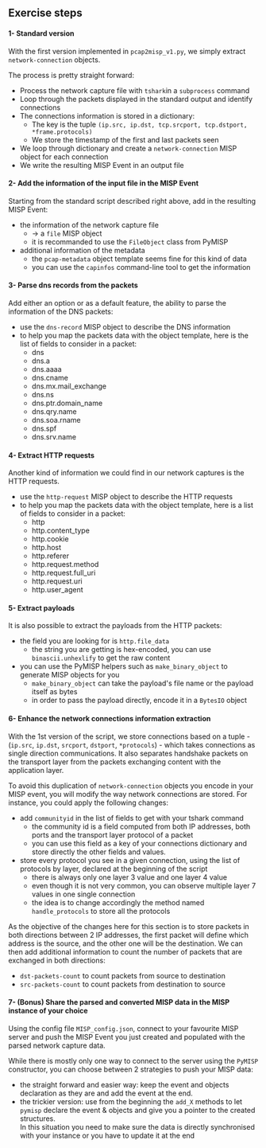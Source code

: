 ## Exercise steps

#### 1- Standard version

With the first version implemented in `pcap2misp_v1.py`, we simply extract `network-connection` objects.

The process is pretty straight forward:
- Process the network capture file with `tshark`in a `subprocess` command
- Loop through the packets displayed in the standard output and identify connections
- The connections information is stored in a dictionary:
  - The key is the tuple `(ip.src, ip.dst, tcp.srcport, tcp.dstport, *frame.protocols)`
  - We store the timestamp of the first and last packets seen
- We loop through dictionary and create a `network-connection` MISP object for each connection
- We write the resulting MISP Event in an output file

#### 2- Add the information of the input file in the MISP Event

Starting from the standard script described right above, add in the resulting MISP Event:
- the information of the network capture file
  - -> a `file` MISP object
  - it is recommanded to use the `FileObject` class from PyMISP
- additional information of the metadata
  - the `pcap-metadata` object template seems fine for this kind of data
  - you can use the `capinfos` command-line tool to get the information

#### 3- Parse dns records from the packets

Add either an option or as a default feature, the ability to parse the information of the DNS packets:
- use the `dns-record` MISP object to describe the DNS information
- to help you map the packets data with the object template, here is the list of fields to consider in a packet:
  - dns
  - dns.a
  - dns.aaaa
  - dns.cname
  - dns.mx.mail_exchange
  - dns.ns
  - dns.ptr.domain_name
  - dns.qry.name
  - dns.soa.rname
  - dns.spf
  - dns.srv.name
  
#### 4- Extract HTTP requests

Another kind of information we could find in our network captures is the HTTP requests.  
- use the `http-request` MISP object to describe the HTTP requests
- to help you map the packets data with the object template, here is a list of fields to consider in a packet:
  - http
  - http.content_type
  - http.cookie
  - http.host
  - http.referer
  - http.request.method
  - http.request.full_uri
  - http.request.uri
  - http.user_agent

#### 5- Extract payloads

It is also possible to extract the payloads from the HTTP packets:
- the field you are looking for is `http.file_data`
  - the string you are getting is hex-encoded, you can use `binascii.unhexlify` to get the raw content
- you can use the PyMISP helpers such as `make_binary_object` to generate MISP objects for you
  - `make_binary_object` can take the payload's file name or the payload itself as bytes
  - in order to pass the payload directly, encode it in a `BytesIO` object

#### 6- Enhance the network connections information extraction

With the 1st version of the script, we store connections based on a tuple - (`ip.src`, `ip.dst`, `srcport`, `dstport`, `*protocols`) - which takes connections as single direction communications. It also separates handshake packets on the transport layer from the packets exchanging content with the application layer.

To avoid this duplication of `network-connection` objects you encode in your MISP event, you will modify the way network connections are stored. For instance, you could apply the following changes:
- add `communityid` in the list of fields to get with your tshark command
  - the community id is a field computed from both IP addresses, both ports and the transport layer protocol of a packet
  - you can use this field as a key of your connections dictionary and store directly the other fields and values.
- store every protocol you see in a given connection, using the list of protocols by layer, declared at the beginning of the script
  - there is always only one layer 3 value and one layer 4 value
  - even though it is not very common, you can observe multiple layer 7 values in one single connection
  - the idea is to change accordingly the method named `handle_protocols` to store all the protocols

As the objective of the changes here for this section is to store packets in both directions between 2 IP addresses, the first packet will define which address is the source, and the other one will be the destination. We can then add additional information to count the number of packets that are exchanged in both directions:
- `dst-packets-count` to count packets from source to destination
- `src-packets-count` to count packets from destination to source


#### 7- (Bonus) Share the parsed and converted MISP data in the MISP instance of your choice

Using the config file `MISP_config.json`, connect to your favourite MISP server and push the MISP Event you just created and populated with the parsed network capture data.

While there is mostly only one way to connect to the server using the `PyMISP` constructor, you can choose between 2 strategies to push your MISP data:
- the straight forward and easier way: keep the event and objects declaration as they are and add the event at the end.
- the trickier version: use from the beginning the `add_X` methods to let `pymisp` declare the event & objects and give you a pointer to the created structures.  
  In this situation you need to make sure the data is directly synchronised with your instance or you have to update it at the end
